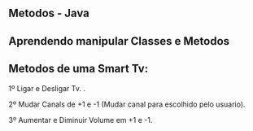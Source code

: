 ## Metodos - Java



## Aprendendo manipular Classes e Metodos


## Metodos de uma Smart Tv:

1º Ligar e Desligar Tv. .

2º Mudar Canals de  +1 e -1 (Mudar canal para escolhido pelo usuario).

3º Aumentar e Diminuir Volume em +1 e -1.
